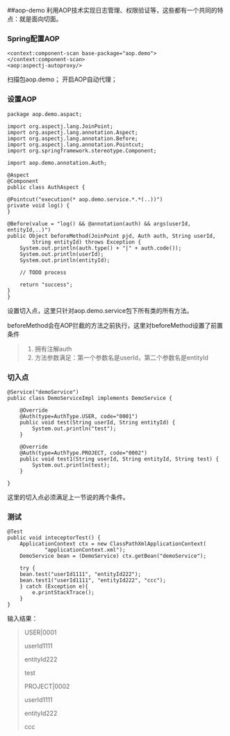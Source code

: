 ##aop-demo
利用AOP技术实现日志管理、权限验证等，这些都有一个共同的特点：就是面向切面。

### Spring配置AOP
    <context:component-scan base-package="aop.demo">
	</context:component-scan>
	<aop:aspectj-autoproxy/>
扫描包aop.demo；
开启AOP自动代理；

### 设置AOP

    package aop.demo.aspact;

	import org.aspectj.lang.JoinPoint;
	import org.aspectj.lang.annotation.Aspect;
	import org.aspectj.lang.annotation.Before;
	import org.aspectj.lang.annotation.Pointcut;
	import org.springframework.stereotype.Component;
	
	import aop.demo.annotation.Auth;
	
	@Aspect
	@Component
	public class AuthAspect {

	@Pointcut("execution(* aop.demo.service.*.*(..))")
	private void log() {
	}

	@Before(value = "log() && @annotation(auth) && args(userId, entityId,..)")
	public Object beforeMethod(JoinPoint pjd, Auth auth, String userId,
			String entityId) throws Exception {
		System.out.println(auth.type() + "|" + auth.code());
		System.out.println(userId);
		System.out.println(entityId);
		
		// TODO process
		
		return "success";
	}
	}

设置切入点，这里只针对aop.demo.service包下所有类的所有方法。

beforeMethod会在AOP拦截的方法之前执行，这里对beforeMethod设置了前置条件
>1. 拥有注解auth
>2. 方法参数满足：第一个参数名是userId，第二个参数名是entityId

### 切入点
    @Service("demoService")
	public class DemoServiceImpl implements DemoService {
	
		@Override
		@Auth(type=AuthType.USER, code="0001")
		public void test(String userId, String entityId) {
			System.out.println("test");
		}
	
		@Override
		@Auth(type=AuthType.PROJECT, code="0002")
		public void test1(String userId, String entityId, String test) {
			System.out.println(test);
		}

	}

这里的切入点必须满足上一节说的两个条件。

### 测试
    @Test
	public void inteceptorTest() {
		ApplicationContext ctx = new ClassPathXmlApplicationContext(
				"applicationContext.xml");
		DemoService bean = (DemoService) ctx.getBean("demoService");
		
		try {
		bean.test("userId1111", "entityId222");
		bean.test1("userId1111", "entityId222", "ccc");
		} catch (Exception e){
			e.printStackTrace();
		}
	}

输入结果：
>USER|0001
>
>userId1111
>
>entityId222
>
>test
>
>PROJECT|0002
>
>userId1111
>
>entityId222
>
>ccc

